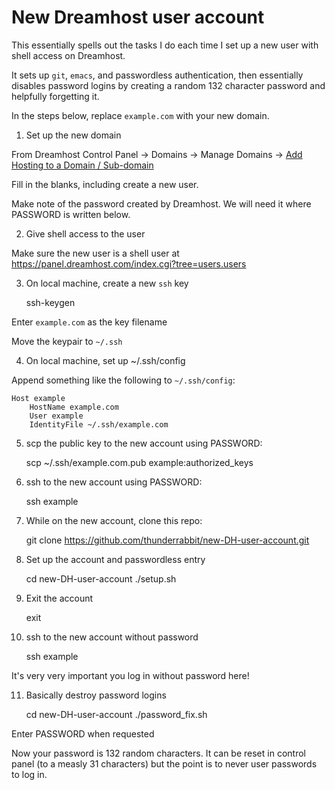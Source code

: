 # New Dreamhost user account

This essentially spells out the tasks I do each time I set up a new user with shell access on Dreamhost.

It sets up `git`, `emacs`, and passwordless authentication, then essentially disables password logins by creating a random 132 character password and helpfully forgetting it.

In the steps below, replace `example.com` with your new domain.

1. Set up the new domain

From Dreamhost Control Panel -> Domains -> Manage Domains -> [Add Hosting to a Domain / Sub-domain](https://panel.dreamhost.com/index.cgi?tree=domain.manage&current_step=Index&next_step=ShowAddhttp&domain=)

Fill in the blanks, including create a new user.

Make note of the password created by Dreamhost.  We will need it where PASSWORD is written below.

2. Give shell access to the user

Make sure the new user is a shell user at https://panel.dreamhost.com/index.cgi?tree=users.users

3. On local machine, create a new `ssh` key

    ssh-keygen

Enter `example.com` as the key filename

Move the keypair to `~/.ssh`

4. On local machine, set up ~/.ssh/config

Append something like the following to `~/.ssh/config`:

    Host example
        HostName example.com
        User example
        IdentityFile ~/.ssh/example.com

5. scp the public key to the new account using PASSWORD:

    scp ~/.ssh/example.com.pub example:authorized_keys

6. ssh to the new account using PASSWORD:

    ssh example

7. While on the new account, clone this repo:

    git clone https://github.com/thunderrabbit/new-DH-user-account.git

8. Set up the account and passwordless entry

    cd new-DH-user-account
    ./setup.sh

9. Exit the account

    exit

10. ssh to the new account without password

    ssh example

It's very very important you log in without password here!

11. Basically destroy password logins

    cd new-DH-user-account
    ./password_fix.sh

Enter PASSWORD when requested

Now your password is 132 random characters.  It can be reset in control panel (to a measly 31 characters) but the point is to never user passwords to log in.
